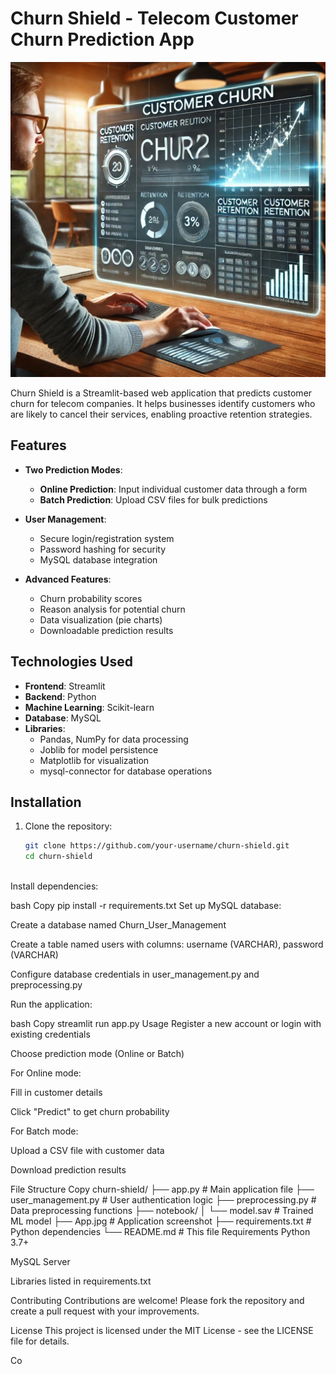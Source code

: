 # Churn Shield - Telecom Customer Churn Prediction App

![App Screenshot](App.jpg)

Churn Shield is a Streamlit-based web application that predicts customer churn for telecom companies. It helps businesses identify customers who are likely to cancel their services, enabling proactive retention strategies.

## Features

- **Two Prediction Modes**:
  - **Online Prediction**: Input individual customer data through a form
  - **Batch Prediction**: Upload CSV files for bulk predictions

- **User Management**:
  - Secure login/registration system
  - Password hashing for security
  - MySQL database integration

- **Advanced Features**:
  - Churn probability scores
  - Reason analysis for potential churn
  - Data visualization (pie charts)
  - Downloadable prediction results

## Technologies Used

- **Frontend**: Streamlit
- **Backend**: Python
- **Machine Learning**: Scikit-learn
- **Database**: MySQL
- **Libraries**:
  - Pandas, NumPy for data processing
  - Joblib for model persistence
  - Matplotlib for visualization
  - mysql-connector for database operations

## Installation

1. Clone the repository:
   ```bash
   git clone https://github.com/your-username/churn-shield.git
   cd churn-shield



Install dependencies:

bash
Copy
pip install -r requirements.txt
Set up MySQL database:

Create a database named Churn_User_Management

Create a table named users with columns: username (VARCHAR), password (VARCHAR)

Configure database credentials in user_management.py and preprocessing.py

Run the application:

bash
Copy
streamlit run app.py
Usage
Register a new account or login with existing credentials

Choose prediction mode (Online or Batch)

For Online mode:

Fill in customer details

Click "Predict" to get churn probability

For Batch mode:

Upload a CSV file with customer data

Download prediction results

File Structure
Copy
churn-shield/
├── app.py               # Main application file
├── user_management.py   # User authentication logic
├── preprocessing.py     # Data preprocessing functions
├── notebook/
│   └── model.sav        # Trained ML model
├── App.jpg              # Application screenshot
├── requirements.txt     # Python dependencies
└── README.md            # This file
Requirements
Python 3.7+

MySQL Server

Libraries listed in requirements.txt

Contributing
Contributions are welcome! Please fork the repository and create a pull request with your improvements.

License
This project is licensed under the MIT License - see the LICENSE file for details.

Co
